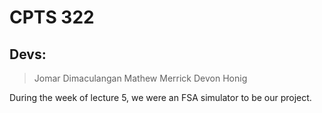 # CPTS 322
## Devs:
> Jomar Dimaculangan
> Mathew Merrick 
> Devon Honig


During the week of lecture 5, we were an FSA simulator to be our project.

